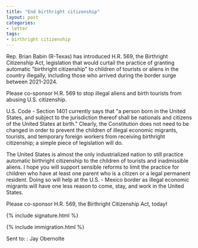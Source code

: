 ```yaml
---
title: "End birthright citizenship"
layout: post
categories:
- letter
tags:
- birthright citizenship
---
```


Rep. Brian Babin (R-Texas) has introduced H.R. 569, the Birthright Citizenship Act, legislation that would curtail the practice of granting automatic "birthright citizenship" to children of tourists or aliens in the country illegally, including those who arrived during the border surge between 2021-2024.

Please co-sponsor H.R. 569 to stop illegal aliens and birth tourists from abusing U.S. citizenship.

U.S. Code - Section 1401 currently says that "a person born in the United States, and subject to the jurisdiction thereof shall be nationals and citizens of the United States at birth." Clearly, the Constitution does not need to be changed in order to prevent the children of illegal economic migrants, tourists, and temporary foreign workers from receiving birthright citizenship; a simple piece of legislation will do.

The United States is almost the only industrialized nation to still practice automatic birthright citizenship to the children of tourists and inadmissible aliens. I hope you will support sensible reforms to limit the practice for children who have at least one parent who is a citizen or a legal permanent resident. Doing so will help at the U.S. - Mexico border as illegal economic migrants will have one less reason to come, stay, and work in the United States.

Please co-sponsor H.R. 569, the Birthright Citizenship Act, today!

{% include signature.html %}

{% include immigration.html %}

Sent to:
: Jay Obernolte
